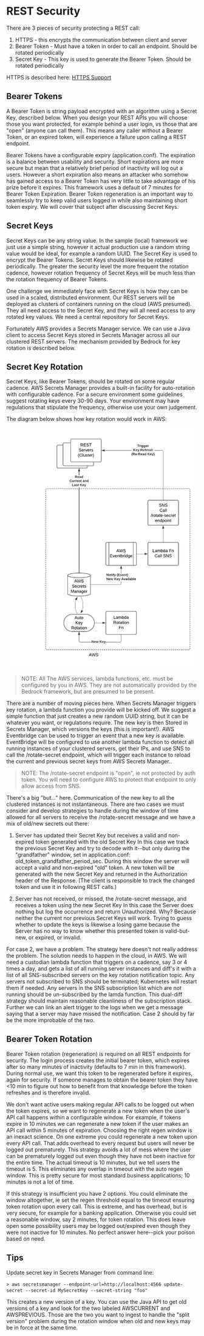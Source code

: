 
# REST Security

There are 3 pieces of security protecting a REST call:

1) HTTPS - this encrypts the communication between client and server
2) Bearer Token - Must have a token in order to call an endpoint. Should be rotated periodically
3) Secret Key - This key is used to generate the Bearer Token. Should be rotated periodically

HTTPS is described here: [HTTPS Support](docs/https.md)

## Bearer Tokens
A Bearer Token is string payload encrypted with an algorithm using a Secret Key, 
described below. When you design your REST APIs you will choose those you want protected,
for example behind a user login, vs those that are "open" (anyone can call them). This means any 
caller without a Bearer Token, or an expired token, will experience a failure upon calling a REST endpoint.

Bearer Tokens have a configurable expiry (application.conf). The expiration is a balance between usability 
and security.  Short expirations are more secure but mean that a relatively brief period of inactivity will log 
out a users. However a short expiration also means an attacker who somehow has gained access to a Bearer 
Token has very little to take advantage of his prize before it expires. This framework uses a default of 7 minutes
for Bearer Token Expiration. Bearer Token regeneration is an important way to seamlessly try to keep valid 
users logged in while also maintaining short token expiry. We will cover that subject after discussing Secret Keys.

## Secret Keys
Secret Keys can be any string value. In the sample (local) framework we just use a simple string, however
it actual production use a random string value would be ideal, for example a random UUID. The Secret Key
is used to encrypt the Bearer Tokens. Secret Keys should likewise be rotated periodically. The greater the 
security level the more frequent the rotation cadence, however rotation frequency of Secret Keys will be 
much less than the rotation frequency of Bearer Tokens.

One challenge we immediately face with Secret Keys is how they can be used in a scaled, distributed environment.
Our REST servers will be deployed as clusters of containers running on the cloud (AWS presumed). They all need
access to the Secret Key, and they will all need access to any rotated key values. We need a central repository
for Secret Keys.

Fortunately AWS provides a Secrets Manager service. We can use a Java client to access Secret Keys stored
in Secrets Manager across all our clustered REST servers. The mechanism provided by Bedrock for key rotation
is described below.

## Secret Key Rotation
Secret Keys, like Bearer Tokens, should be rotated on some regular cadence. AWS Secrets Manager provides a built-in 
facility for auto-rotation with configurable cadence. For a secure environment some guidelines suggest rotating keys 
every 30-90 days. Your environment may have regulations that stipulate the frequency, otherwise use your own
judgement.

The diagram below shows how key rotation would work in AWS:

![rotation_design](./REST_Secret_Key.png)

>NOTE: All The AWS services, lambda functions, etc. must be configured by you in AWS. They are not automatically provided by the Bedrock framework, but are presumed to be present.

There are a number of moving pieces here. When Secrets Manager triggers key rotation, a lambda function you
provide will be kicked off. We suggest a simple function that just creates a new random UUID string, but it can
be whatever you want, or regulations require. The new key is then Stored in Secrets Manager, which versions
the keys (this is important!). AWS Eventbridge can be used to trigger an event that a new key is available. 
EventBridge will be configured to use another lambda function to detect all running instances of your clustered
servers, get their IPs, and use SNS to call the /rotate-secret endpoint, which will trigger each instance to 
reload the current and previous secret keys from AWS Secrets Manager..

>NOTE: The /rotate-secret endpoint is "open", ie not protected by auth token. You will need to configure
>AWS to protect that endpoint to only allow access from SNS.

There's a big "but..." here. Communication of the new key to all the clustered instances is not instantaneous.  There 
are two cases we must consider and develop strategies to handle during the window of time allowed for all servers
to receive the /rotate-secret message and we have a mix of old/new secrets out there:

1. Server has updated their Secret Key but receives a valid and non-expired token generated with the old Secret Key
In this case we track the previous Secret Key and try to decode with it--but only during the "grandfather" window,
set in application.conf: old_token_grandfather_period_sec. During this window the server will accept a valid
and non-expired "old" token. A new token will be generated with the new Secret Key and returned in the
Authorization header of the Response. (The client is responsible to track the changed token and use it in
following REST calls.)

2. Server has not received, or missed, the /rotate-secret message, and receives a token using the new Secret Key 
In this case the Server does nothing but log the occurrence and return Unauthorized. Why? Because neither the
current nor previous Secret Keys will work. Trying to guess whether to update the keys is likewise a losing game
because the Server has no way to know whether this presented token is valid-but-new, or expired, or invalid.

For case 2, we have a problem.  The strategy here doesn't not really address the problem. The solution needs
to happen in the cloud, in AWS. We will need a custodian lambda function that triggers on a cadence, say 3
or 4 times a day, and gets a list of all running server instances and diff's it with a list of all SNS-subscribed
servers on the key rotation notification topic.  Any servers not subscribed to SNS should be terminated;
Kubernetes will restart them if needed. Any servers in the SNS subscription list which are not running should
be un-subscribed by the lamda function. This dual-diff strategy should maintain reasonable cleanliness of the
subscription stack. Further we can link an alert trigger to the logs when we get a message saying that a server
may have missed the notification. Case 2 should by far be the more improbable of the two.

## Bearer Token Rotation
Bearer Token rotation (regeneration) is required on all REST endpoints for security. The login process
creates the initial bearer token, which expires after so many minutes of inactivity (defaults
to 7 min in this framework). During normal use, we want this token to be regenerated before it expires,
again for security. If someone manages to obtain the bearer token they have <10 min to figure
out how to benefit from that knowledge before the token refreshes and is therefore invalid.

We don't want active users making regular API calls to be logged out when the token expires, so we want to
regenerate a new token when the user's API call happens within a configurable window.  For example,
if tokens expire in 10 minutes we can regenerate a new token if the user makes an API call within 5 minutes
of expiration.  Choosing the right regen window is an inexact science. On one extreme you could 
regenerate a new token upon every API call. That adds overhead to every request but users will never
be logged out prematurely.  This strategy avoids a lot of mess where the user can be prematurely logged
out even though they have not been inactive for the entire time.  The actual timeout is 10 minutes,
but we tell users the timeout is 5. This eliminates any overlap in timeout with the auto regen window.
This is pretty secure for most standard business applications; 10 minutes is not a lot of time.

If this strategy is insufficient you have 2 options. You could eliminate the window altogether, ie set
the regen threshold equal to the timeout ensuring token rotation upon every call. This is extreme,
and has overhead, but is very secure, for example for a banking application.  Otherwise you could set
a reasonable window, say 2 minutes, for token rotation.  This does leave open some possibility users
may be logged out/expired even though they were not inactive for 10 minutes.  No perfect answer
here--pick your poison based on need.	

## Tips  

Update secret key in Secrets Manager from command line:

```
> aws secretsmanager --endpoint-url=http://localhost:4566 update-secret --secret-id MySecretKey --secret-string "foo"
```

This creates a new version of a key. You can use the Java API to get old versions of a key and look for the two
labeled AWSCURRENT and AWSPREVIOUS. Those are the two you want to ingest to handle the "split version"
problem during the rotation window when old and new keys may be in force at the same time.